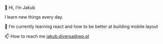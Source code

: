  👋 Hi, I’m Jakub

  I learn new things every day. 

 🌱 I’m currently learning react and how to be better at building mobile layout
 

 📫 How to reach me jakub.diversa@wp.pl


